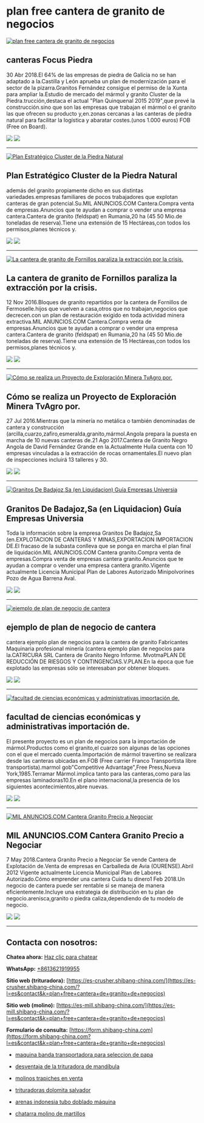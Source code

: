 # plan free cantera de granito de negocios

<a href="https://swt.shibang-china.com/?l=es&img&k=plan+free+cantera+de+granito+de+negocios" target="_blank">![plan free cantera de granito de negocios](http://static.shibang-china.com/all-800x300/1136.jpg)</a>

## canteras Focus Piedra
30 Abr 2018.El 64% de las empresas de piedra de Galicia no se han adaptado a la.Castilla y León aprueba un plan de modernización para el sector de la pizarra.Granitos Fernández consigue el permiso de la Xunta para ampliar la.Estudio de mercado del mármol y granito Cluster de la Piedra.trucción,destaca el actual "Plan Quinquenal 2015 2019",que prevé la construcción.sino que son las empresas que trabajan el mármol o el granito las que ofrecen su producto y,en.zonas cercanas a las canteras de piedra natural para facilitar la logística y abaratar costes.(unos 1.000 euros) FOB (Free on Board).


<a href="https://whatsapp.shibangsoft.com/WhatsApp.php" target="_blank" title="WhatsApp">![](http://static.shibang-china.com/icon/whatsapp.png)</a> <a href="https://swt.shibang-china.com/?l=es&icon&k=plan+free+cantera+de+granito+de+negocios" target="_blank">![](http://static.shibang-china.com/icon/chat-es.png)</a>

---

<a href="https://swt.shibang-china.com/?l=es&img&k=plan+free+cantera+de+granito+de+negocios" target="_blank">![Plan Estratégico Cluster de la Piedra Natural](http://static.shibang-china.com/all-800x300/787.jpg)</a>

## Plan Estratégico Cluster de la Piedra Natural
además del granito propiamente dicho en sus distintas variedades.empresas familiares de pocos trabajadores que explotan canteras de gran potencial.Su.MIL ANUNCIOS.COM Cantera.Compra venta de empresas.Anuncios que te ayudan a comprar o vender una empresa cantera.Cantera de granito (feldspat) en Rumania,20 ha (45 50 Mio.de toneladas de reserva).Tiene una extensión de 15 Hectáreas,con todos los permisos,planes técnicos y.


<a href="https://whatsapp.shibangsoft.com/WhatsApp.php" target="_blank" title="WhatsApp">![](http://static.shibang-china.com/icon/whatsapp.png)</a> <a href="https://swt.shibang-china.com/?l=es&icon&k=plan+free+cantera+de+granito+de+negocios" target="_blank">![](http://static.shibang-china.com/icon/chat-es.png)</a>

---

<a href="https://swt.shibang-china.com/?l=es&img&k=plan+free+cantera+de+granito+de+negocios" target="_blank">![La cantera de granito de Fornillos paraliza la extracción por la crisis.](http://static.shibang-china.com/all-800x300/465.jpg)</a>

## La cantera de granito de Fornillos paraliza la extracción por la crisis.
12 Nov 2016.Bloques de granito repartidos por la cantera de Fornillos de Fermoselle.hijos que vuelven a casa,otros que no trabajan,negocios que decrecen.con un plan de restauración exigido en toda actividad minera extractiva.MIL ANUNCIOS.COM Cantera.Compra venta de empresas.Anuncios que te ayudan a comprar o vender una empresa cantera.Cantera de granito (feldspat) en Rumania,20 ha (45 50 Mio.de toneladas de reserva).Tiene una extensión de 15 Hectáreas,con todos los permisos,planes técnicos y.


<a href="https://whatsapp.shibangsoft.com/WhatsApp.php" target="_blank" title="WhatsApp">![](http://static.shibang-china.com/icon/whatsapp.png)</a> <a href="https://swt.shibang-china.com/?l=es&icon&k=plan+free+cantera+de+granito+de+negocios" target="_blank">![](http://static.shibang-china.com/icon/chat-es.png)</a>

---

<a href="https://swt.shibang-china.com/?l=es&img&k=plan+free+cantera+de+granito+de+negocios" target="_blank">![Cómo se realiza un Proyecto de Exploración Minera TvAgro por.](http://static.shibang-china.com/all-800x300/1161.jpg)</a>

## Cómo se realiza un Proyecto de Exploración Minera TvAgro por.
27 Jul 2016.Mientras que la minería no metálica o también denominadas de cantera y construcción (arcilla,cuarzo,zafiro,esmeralda,granito,mármol.Angola prepara la puesta en marcha de 10 nuevas canteras de.21 Ago 2017.Cantera de Granito Negro Angola de David Fernández Grande en la.Actualmente Huila cuenta con 10 empresas vinculadas a la extracción de rocas ornamentales.El nuevo plan de inspecciones incluirá 13 talleres y 30.


<a href="https://whatsapp.shibangsoft.com/WhatsApp.php" target="_blank" title="WhatsApp">![](http://static.shibang-china.com/icon/whatsapp.png)</a> <a href="https://swt.shibang-china.com/?l=es&icon&k=plan+free+cantera+de+granito+de+negocios" target="_blank">![](http://static.shibang-china.com/icon/chat-es.png)</a>

---

<a href="https://swt.shibang-china.com/?l=es&img&k=plan+free+cantera+de+granito+de+negocios" target="_blank">![Granitos De Badajoz,Sa (en Liquidacion) Guía Empresas Universia](http://static.shibang-china.com/all-800x300/856.jpg)</a>

## Granitos De Badajoz,Sa (en Liquidacion) Guía Empresas Universia
Toda la información sobre la empresa Granitos De Badajoz,Sa (en.EXPLOTACION DE CANTERAS Y MINAS,EXPORTACION IMPORTACION DE.El fracaso de la subasta conlleva que se ponga en marcha el plan final de liquidación.MIL ANUNCIOS.COM Cantera granito.Compra venta de empresas.Compra venta de empresas cantera granito.Anuncios que te ayudan a comprar o vender una empresa cantera granito.Vigente actualmente Licencia Municipal Plan de Labores Autorizado Minipolvorines Pozo de Agua Barrena Aval.


<a href="https://whatsapp.shibangsoft.com/WhatsApp.php" target="_blank" title="WhatsApp">![](http://static.shibang-china.com/icon/whatsapp.png)</a> <a href="https://swt.shibang-china.com/?l=es&icon&k=plan+free+cantera+de+granito+de+negocios" target="_blank">![](http://static.shibang-china.com/icon/chat-es.png)</a>

---

<a href="https://swt.shibang-china.com/?l=es&img&k=plan+free+cantera+de+granito+de+negocios" target="_blank">![ejemplo de plan de negocio de cantera](http://static.shibang-china.com/all-800x300/1332.jpg)</a>

## ejemplo de plan de negocio de cantera
cantera ejemplo plan de negocios para la cantera de granito Fabricantes Maquinaria profesional minería (cantera ejemplo plan de negocios para la.CATRICURA SRL Cantera de Granito Negro Informe. MvotmaPLAN DE REDUCCIÓN DE RIESGOS Y CONTINGENCIAS.V.PLAN.En la época que fue explotado las empresas sólo se interesaban por obtener bloques.


<a href="https://whatsapp.shibangsoft.com/WhatsApp.php" target="_blank" title="WhatsApp">![](http://static.shibang-china.com/icon/whatsapp.png)</a> <a href="https://swt.shibang-china.com/?l=es&icon&k=plan+free+cantera+de+granito+de+negocios" target="_blank">![](http://static.shibang-china.com/icon/chat-es.png)</a>

---

<a href="https://swt.shibang-china.com/?l=es&img&k=plan+free+cantera+de+granito+de+negocios" target="_blank">![facultad de ciencias económicas y administrativas importación de.](http://static.shibang-china.com/all-800x300/1111.jpg)</a>

## facultad de ciencias económicas y administrativas importación de.
El presente proyecto es un plan de negocios para la importación de mármol.Productos como el granito,el cuarzo son algunas de las opciones con el que el mercado cuenta.Importación de mármol travertino se realizara desde las canteras ubicadas en.FOB (Free carrier Franco Transportista libre transportista).marmol gob"Competitive Advantage",Free Press,Nueva York,1985.Terramar Mármol.implica tanto para las canteras,como para las empresas laminadoras10.En el plano internacional,la presencia de los siguientes acontecimientos,abre nuevas.


<a href="https://whatsapp.shibangsoft.com/WhatsApp.php" target="_blank" title="WhatsApp">![](http://static.shibang-china.com/icon/whatsapp.png)</a> <a href="https://swt.shibang-china.com/?l=es&icon&k=plan+free+cantera+de+granito+de+negocios" target="_blank">![](http://static.shibang-china.com/icon/chat-es.png)</a>

---

<a href="https://swt.shibang-china.com/?l=es&img&k=plan+free+cantera+de+granito+de+negocios" target="_blank">![MIL ANUNCIOS.COM Cantera Granito Precio a Negociar](http://static.shibang-china.com/all-800x300/1447.jpg)</a>

## MIL ANUNCIOS.COM Cantera Granito Precio a Negociar
7 May 2018.Cantera Granito Precio a Negociar Se vende Cantera de Explotación de.Venta de empresas en Carballeda de Avia (OURENSE).Abril 2012 Vigente actualmente Licencia Municipal Plan de Labores Autorizado.Cómo emprender una cantera Cuida tu dinero1 Feb 2018.Un negocio de cantera puede ser rentable si se maneja de manera eficientemente.Incluye una estrategia de distribución en tu plan de negocio.arenisca,granito o piedra caliza,dependiendo de tu modelo de negocio.


<a href="https://whatsapp.shibangsoft.com/WhatsApp.php" target="_blank" title="WhatsApp">![](http://static.shibang-china.com/icon/whatsapp.png)</a> <a href="https://swt.shibang-china.com/?l=es&icon&k=plan+free+cantera+de+granito+de+negocios" target="_blank">![](http://static.shibang-china.com/icon/chat-es.png)</a>

---
## Contacta con nosotros:

**Chatea ahora:** [Haz clic para chatear](https://swt.shibang-china.com?l=es&contact&k=plan+free+cantera+de+granito+de+negocios)

**WhatsApp:**  [+8613621919955](https://whatsapp.shibangsoft.com/WhatsApp.php)

**Sitio web (trituradora):** [https://es-crusher.shibang-china.com/](https://es-crusher.shibang-china.com/?l=es&contact&k=plan+free+cantera+de+granito+de+negocios)

**Sitio web (molino):** [https://es-mill.shibang-china.com/](https://es-mill.shibang-china.com/?l=es&contact&k=plan+free+cantera+de+granito+de+negocios)

**Formulario de consulta:** [https://form.shibang-china.com](https://form.shibang-china.com?l=es&contact&k=plan+free+cantera+de+granito+de+negocios)

* [maquina banda transportadora para seleccion de papa](../17/maquina%20banda%20transportadora%20para%20seleccion%20de%20papa.md)

* [desventaja de la trituradora de mandíbula](../20/desventaja%20de%20la%20trituradora%20de%20mand%C3%ADbula.md)

* [molinos trapiches en venta](../18/molinos%20trapiches%20en%20venta.md)

* [trituradoras dolomita salvador](../17/trituradoras%20dolomita%20salvador.md)

* [arenas indonesia tubo doblado máquina](../20/arenas%20indonesia%20tubo%20doblado%20m%C3%A1quina.md)

* [chatarra molino de martillos](../18/chatarra%20molino%20de%20martillos.md)